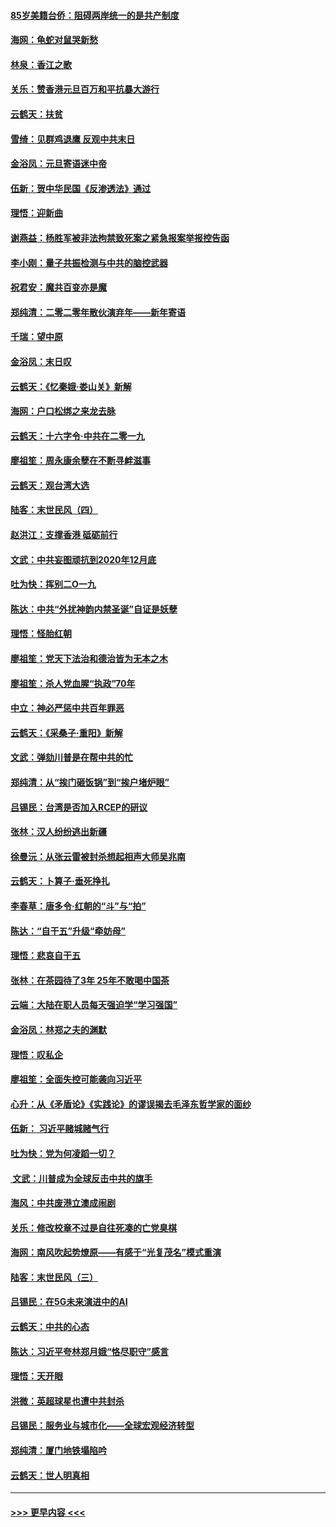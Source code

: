 #### [85岁美籍台侨：阻碍两岸统一的是共产制度](../pages/nsc993/n11765043.md?t=01040422) 
#### [海网：龟蛇对鼠哭新愁](../pages/nsc993/n11764895.md?t=01040422) 
#### [林泉：香江之歌](../pages/nsc993/n11764415.md?t=01040422) 
#### [关乐：赞香港元旦百万和平抗暴大游行](../pages/nsc993/n11764382.md?t=01040422) 
#### [云鹤天：扶贫](../pages/nsc993/n11764245.md?t=01040422) 
#### [雪绮：见群鸡退鹰  反观中共末日](../pages/nsc993/n11762112.md?t=01040422) 
#### [金浴凤：元旦寄语迷中帝](../pages/nsc993/n11761788.md?t=01040422) 
#### [伍新：贺中华民国《反渗透法》通过](../pages/nsc993/n11761994.md?t=01040422) 
#### [理悟：迎新曲](../pages/nsc993/n11761152.md?t=01040422) 
#### [谢燕益：杨胜军被非法拘禁致死案之紧急报案举报控告函](../pages/nsc993/n11756134.md?t=01040422) 
#### [李小刚：量子共振检测与中共的脑控武器](../pages/nsc993/n11754518.md?t=01040422) 
#### [祝君安：魔共百变亦是魔](../pages/nsc993/n11754469.md?t=01040422) 
#### [郑纯清：二零二零年散伙演弃年——新年寄语](../pages/nsc993/n11754195.md?t=01040422) 
#### [千瑞：望中原](../pages/nsc993/n11754159.md?t=01040422) 
#### [金浴凤：末日叹](../pages/nsc993/n11752359.md?t=01040422) 
#### [云鹤天：《忆秦娥‧娄山关》新解](../pages/nsc993/n11752348.md?t=01040422) 
#### [海网：户口松绑之来龙去脉](../pages/nsc993/n11752328.md?t=01040422) 
#### [云鹤天：十六字令‧中共在二零一九](../pages/nsc993/n11752305.md?t=01040422) 
#### [廖祖笙：周永康余孽在不断寻衅滋事](../pages/nsc993/n11751013.md?t=01040422) 
#### [云鹤天：观台湾大选](../pages/nsc993/n11751007.md?t=01040422) 
#### [陆客：末世民风（四）](../pages/nsc993/n11749203.md?t=01040422) 
#### [赵洪江：支撑香港 砥砺前行](../pages/nsc993/n11748482.md?t=01040422) 
#### [文武：中共妄图顽抗到2020年12月底](../pages/nsc993/n11748446.md?t=01040422) 
#### [吐为快：挥别二O一九](../pages/nsc993/n11748411.md?t=01040422) 
#### [陈达：中共“外扰神韵内禁圣诞”自证是妖孽](../pages/nsc993/n11748226.md?t=01040422) 
#### [理悟：怪胎红朝](../pages/nsc993/n11748206.md?t=01040422) 
#### [廖祖笙：党天下法治和德治皆为无本之木](../pages/nsc993/n11748135.md?t=01040422) 
#### [廖祖笙：杀人党血腥“执政”70年](../pages/nsc993/n11745144.md?t=01040422) 
#### [中立：神必严惩中共百年罪恶](../pages/nsc993/n11744970.md?t=01040422) 
#### [云鹤天：《采桑子‧重阳》新解](../pages/nsc993/n11744948.md?t=01040422) 
#### [文武：弹劾川普是在帮中共的忙](../pages/nsc993/n11744758.md?t=01040422) 
#### [郑纯清：从“挨门砸饭锅”到“挨户堵炉眼”](../pages/nsc993/n11744745.md?t=01040422) 
#### [吕锡民：台湾是否加入RCEP的研议](../pages/nsc993/n11744701.md?t=01040422) 
#### [张林：汉人纷纷逃出新疆](../pages/nsc993/n11743530.md?t=01040422) 
#### [徐曼沅：从张云雷被封杀想起相声大师吴兆南](../pages/nsc993/n11741816.md?t=01040422) 
#### [云鹤天：卜算子‧垂死挣扎](../pages/nsc993/n11739956.md?t=01040422) 
#### [李春草：唐多令‧红朝的“斗”与“拍”](../pages/nsc993/n11739830.md?t=01040422) 
#### [陈达：“自干五”升级“牵妨母”](../pages/nsc993/n11739724.md?t=01040422) 
#### [理悟：悲哀自干五](../pages/nsc993/n11739547.md?t=01040422) 
#### [张林：在茶园待了3年 25年不敢喝中国茶](../pages/nsc993/n11739240.md?t=01040422) 
#### [云端：大陆在职人员每天强迫学“学习强国”](../pages/nsc993/n11738735.md?t=01040422) 
#### [金浴凤：林郑之夫的渊默](../pages/nsc993/n11737735.md?t=01040422) 
#### [理悟：叹私企](../pages/nsc993/n11737715.md?t=01040422) 
#### [廖祖笙：全面失控可能袭向习近平](../pages/nsc993/n11737704.md?t=01040422) 
#### [心升：从《矛盾论》《实践论》的谬误揭去毛泽东哲学家的面纱](../pages/nsc993/n11736962.md?t=01040422) 
#### [伍新： 习近平赌城赌气行](../pages/nsc993/n11736929.md?t=01040422) 
#### [吐为快：党为何凌蹈一切？](../pages/nsc993/n11736915.md?t=01040422) 
#### [ 文武：川普成为全球反击中共的旗手](../pages/nsc993/n11736882.md?t=01040422) 
#### [海风：中共废港立澳成闹剧](../pages/nsc993/n11735857.md?t=01040422) 
#### [关乐：修改校章不过是自往死凑的亡党臭棋](../pages/nsc993/n11735097.md?t=01040422) 
#### [海网：南风吹起势燎原——有感于“光复茂名”模式重演](../pages/nsc993/n11732308.md?t=01040422) 
#### [陆客：末世民风（三）](../pages/nsc993/n11732211.md?t=01040422) 
#### [吕锡民：在5G未来演进中的AI](../pages/nsc993/n11730010.md?t=01040422) 
#### [云鹤天：中共的心态](../pages/nsc993/n11729906.md?t=01040422) 
#### [陈达：习近平夸林郑月娥“恪尽职守”感言](../pages/nsc993/n11729881.md?t=01040422) 
#### [理悟：天开眼](../pages/nsc993/n11729699.md?t=01040422) 
#### [洪微：英超球星也遭中共封杀](../pages/nsc993/n11727243.md?t=01040422) 
#### [吕锡民：服务业与城市化——全球宏观经济转型](../pages/nsc993/n11725845.md?t=01040422) 
#### [郑纯清：厦门地铁塌陷吟](../pages/nsc993/n11725813.md?t=01040422) 
#### [云鹤天：世人明真相](../pages/nsc993/n11725621.md?t=01040422) 

----
#### [ >>> 更早内容 <<< ](../indexes/nsc993-earlier.md)

